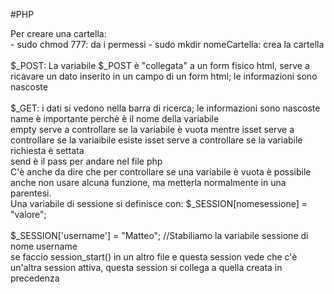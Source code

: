 #PHP

Per creare una cartella:<br />
		- sudo chmod 777: da i permessi
		- sudo mkdir nomeCartella: crea la cartella		
<br />
$_POST: La variabile $_POST è "collegata" a un form fisico html, serve a ricavare un dato inserito in un campo di un form html; le informazioni sono nascoste
<br />				
$_GET: 	i dati si vedono nella barra di ricerca; le informazioni sono nascoste
<br />
name è importante perchè è il nome della variabile
<br />
empty serve a controllare se la variabile è vuota mentre isset serve a
controllare se la variaibile esiste
isset serve a controllare se la variabile richiesta è settata
<br />
send è il pass per andare nel file php
<br />
C'è anche da dire che per controllare se una variabile è vuota è possibile anche
non usare alcuna funzione, ma metterla normalmente in una parentesi.
<br />
Una variabile di sessione si definisce con:
	$_SESSION[nomesessione] = "valore";
<br />		
	$_SESSION['username'] = "Matteo"; //Stabiliamo la  variabile sessione di nome username
<br />
se faccio session_start() in un altro file e questa session vede che c'è un'altra session attiva, questa session si collega a quella creata in precedenza
